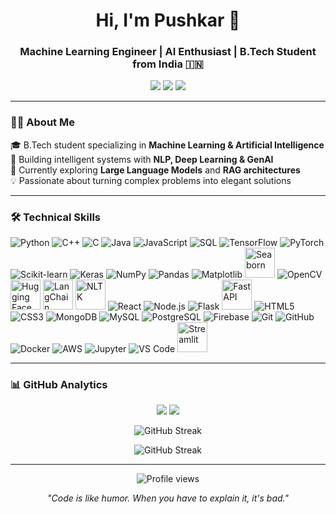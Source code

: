  <h1 align="center">Hi, I'm Pushkar 👋</h1>
<h3 align="center">Machine Learning Engineer | AI Enthusiast | B.Tech Student from India 🇮🇳</h3>

<p align="center">
  <a href="https://linkedin.com/in/pushkargupta75"><img src="https://img.shields.io/badge/LinkedIn-0077B5?style=for-the-badge&logo=linkedin&logoColor=white"/></a>
  <a href="mailto:pushkargupta993@gmail.com"><img src="https://img.shields.io/badge/Gmail-D14836?style=for-the-badge&logo=gmail&logoColor=white"/></a>
  <a href="https://twitter.com/pushkargupta75"><img src="https://img.shields.io/badge/Twitter-1DA1F2?style=for-the-badge&logo=twitter&logoColor=white"/></a>
</p>

---

### 👨‍💻 About Me

🎓 B.Tech student specializing in **Machine Learning & Artificial Intelligence**  
🔬 Building intelligent systems with **NLP, Deep Learning & GenAI**  
🌱 Currently exploring **Large Language Models** and **RAG architectures**  
💡 Passionate about turning complex problems into elegant solutions

---

### 🛠️ Technical Skills


<p align="left">
  <img src="https://img.icons8.com/color/48/000000/python.png" title="Python"/>
  <img src="https://img.icons8.com/color/48/000000/c-plus-plus-logo.png" title="C++"/>
  <img src="https://img.icons8.com/color/48/000000/c-programming.png" title="C"/>
  <img src="https://img.icons8.com/color/48/000000/java-coffee-cup-logo.png" title="Java"/>
  <img src="https://img.icons8.com/color/48/000000/javascript.png" title="JavaScript"/>
  <img src="https://img.icons8.com/external-flat-juicy-fish/60/000000/external-sql-coding-and-development-flat-flat-juicy-fish.png" title="SQL"/>
  <img src="https://img.icons8.com/color/48/000000/tensorflow.png" title="TensorFlow"/>
  <img src="https://upload.wikimedia.org/wikipedia/commons/thumb/1/10/PyTorch_logo_icon.svg/48px-PyTorch_logo_icon.svg.png" title="PyTorch"/>
  <img src="https://upload.wikimedia.org/wikipedia/commons/thumb/0/05/Scikit_learn_logo_small.svg/48px-Scikit_learn_logo_small.svg.png" title="Scikit-learn"/>
  <img src="https://img.icons8.com/color/48/000000/keras.png" title="Keras"/>
  <img src="https://img.icons8.com/color/48/000000/numpy.png" title="NumPy"/>
  <img src="https://img.icons8.com/color/48/000000/pandas.png" title="Pandas"/>
  <img src="https://upload.wikimedia.org/wikipedia/commons/thumb/8/84/Matplotlib_icon.svg/48px-Matplotlib_icon.svg.png" title="Matplotlib"/>
  <img src="https://seaborn.pydata.org/_images/logo-mark-lightbg.svg" width="48" title="Seaborn"/>
  <img src="https://img.icons8.com/color/48/000000/opencv.png" title="OpenCV"/>
  <img src="https://huggingface.co/front/assets/huggingface_logo-noborder.svg" width="48" title="Hugging Face"/>
  <img src="https://python.langchain.com/img/parrot-chainlink-icon.png" width="48" title="LangChain"/>
  <img src="https://raw.githubusercontent.com/github/explore/80688e429a7d4ef2fca1e82350fe8e3517d3494d/topics/nltk/nltk.png" width="48" title="NLTK"/>
  <img src="https://img.icons8.com/color/48/000000/react-native.png" title="React"/>
  <img src="https://img.icons8.com/color/48/000000/nodejs.png" title="Node.js"/>
  <img src="https://img.icons8.com/color/48/000000/flask.png" title="Flask"/>
  <img src="https://cdn.worldvectorlogo.com/logos/fastapi.svg" width="48" title="FastAPI"/>
  <img src="https://img.icons8.com/color/48/000000/html-5.png" title="HTML5"/>
  <img src="https://img.icons8.com/color/48/000000/css3.png" title="CSS3"/>
  <img src="https://img.icons8.com/color/48/000000/mongodb.png" title="MongoDB"/>
  <img src="https://img.icons8.com/color/48/000000/mysql-logo.png" title="MySQL"/>
  <img src="https://img.icons8.com/color/48/000000/postgreesql.png" title="PostgreSQL"/>
  <img src="https://img.icons8.com/color/48/000000/firebase.png" title="Firebase"/>
  <img src="https://img.icons8.com/color/48/000000/git.png" title="Git"/>
  <img src="https://img.icons8.com/color/48/000000/github.png" title="GitHub"/>
  <img src="https://img.icons8.com/color/48/000000/docker.png" title="Docker"/>
  <img src="https://img.icons8.com/color/48/000000/amazon-web-services.png" title="AWS"/>
  <img src="https://upload.wikimedia.org/wikipedia/commons/thumb/3/38/Jupyter_logo.svg/48px-Jupyter_logo.svg.png" title="Jupyter"/>
  <img src="https://img.icons8.com/color/48/000000/visual-studio-code-2019.png" title="VS Code"/>
  <img src="https://streamlit.io/images/brand/streamlit-mark-color.png" width="48" title="Streamlit"/>
</p>

---

### 📊 GitHub Analytics

<p align="center">
  <img src="https://github-readme-stats.vercel.app/api?username=pushkargupta75&show_icons=true&theme=tokyonight&include_all_commits=true&count_private=true&height=180"/>
  <img src="https://github-readme-stats.vercel.app/api/top-langs/?username=pushkargupta75&layout=compact&langs_count=8&theme=tokyonight&height=180"/>
</p>
<p align="center">
  <img src="https://github-readme-streak-stats.herokuapp.com/?user=pushkargupta75&theme=tokyonight" alt="GitHub Streak" />
</p>
<p align="center">
  <img src="https://github-readme-streak-stats.herokuapp.com/?user=pushkargupta75&theme=tokyonight" alt="GitHub Streak" />
</p>

---

<p align="center">
  <img src="https://komarev.com/ghpvc/?username=pushkargupta75&color=blueviolet&style=flat-square&label=Profile+Views" alt="Profile views" />
</p>

<p align="center">
  <i>"Code is like humor. When you have to explain it, it's bad."</i>
</p>
